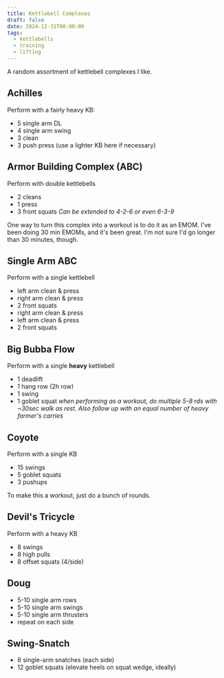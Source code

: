 ```yaml
---
title: Kettlebell Complexes
draft: false
date: 2024-12-31T00:00:00
tags:
  - kettlebells
  - training
  - lifting
---
```

A random assortment of kettlebell complexes I like.

## Achilles
Perform with a fairly heavy KB:
- 5 single arm DL
- 4 single arm swing
- 3 clean
- 3 push press (use a lighter KB here if necessary)

## Armor Building Complex (ABC)
Perform with double kettlebells
- 2 cleans
- 1 press
- 3 front squats
*Can be extended to 4-2-6 or even 6-3-9*

One way to turn this complex into a workout is to do it as an EMOM. I've been doing 30 min EMOMs, and it's been great. I'm not sure I'd go longer than 30 minutes, though.

## Single Arm ABC
Perform with a single kettlebell
- left arm clean & press
- right arm clean & press
- 2 front squats
- right arm clean & press
- left arm clean & press
- 2 front squats

## Big Bubba Flow
Perform with a single **heavy** kettlebell
- 1 deadlift
- 1 hang row (2h row)
- 1 swing
- 1 goblet squat
*when performing as a workout, do multiple 5-8 rds with ~30sec walk as rest. Also follow up with an equal number of heavy farmer's carries*

## Coyote
Perform with a single KB
- 15 swings
- 5 goblet squats
- 3 pushups

To make this a workout, just do a bunch of rounds.

## Devil's Tricycle
Perform with a heavy KB
- 8 swings
- 8 high pulls
- 8 offset squats (4/side)

## Doug
- 5-10 single arm rows
- 5-10 single arm swings
- 5-10 single arm thrusters
- repeat on each side

## Swing-Snatch
- 8 single-arm snatches (each side)
- 12 goblet squats (elevate heels on squat wedge, ideally)